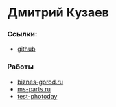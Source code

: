 # Дмитрий Кузаев

### Ссылки:
* [github](https://github.com/dmitriikuzaev)

### Работы
* [biznes-gorod.ru](https://biznes-gorod.ru)
* [ms-parts.ru](http://ms-parts.ru)
* [test-photoday](https://github.com/dmitriikuzaev/test-photoday)

